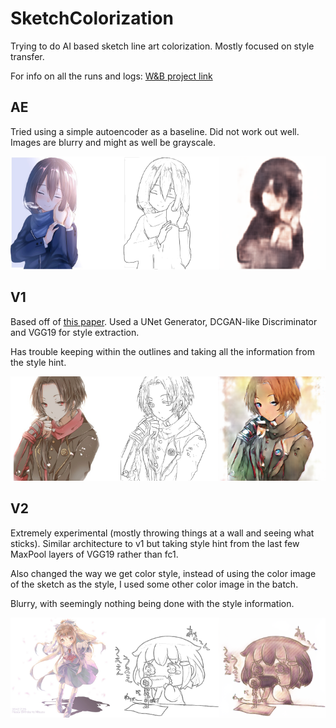 # SketchColorization

Trying to do AI based sketch line art colorization. Mostly focused on style transfer.

For info on all the runs and logs: [W&B project link](https://wandb.ai/bijin/sketch_colorization?workspace=user-bijin)

## AE

Tried using a simple autoencoder as a baseline. Did not work out well. Images are blurry and might as well be grayscale.

![AE example](./Images/AE_final.png)

## V1

Based off of [this paper](https://arxiv.org/pdf/1706.03319v2.pdf). 
Used a UNet Generator, DCGAN-like Discriminator and VGG19 for style extraction.

Has trouble keeping within the outlines and taking all the information from the style hint.

![v1_example](./Images/v1_final.png)

## V2

Extremely experimental (mostly throwing things at a wall and seeing what sticks). Similar architecture to v1 but taking style hint from the last few MaxPool layers of VGG19 rather than fc1.

Also changed the way we get color style, instead of using the color image of the sketch as the style, I used some other color image in the batch.

Blurry, with seemingly nothing being done with the style information.

![v2_example](./Images/v2_experimental.png)
